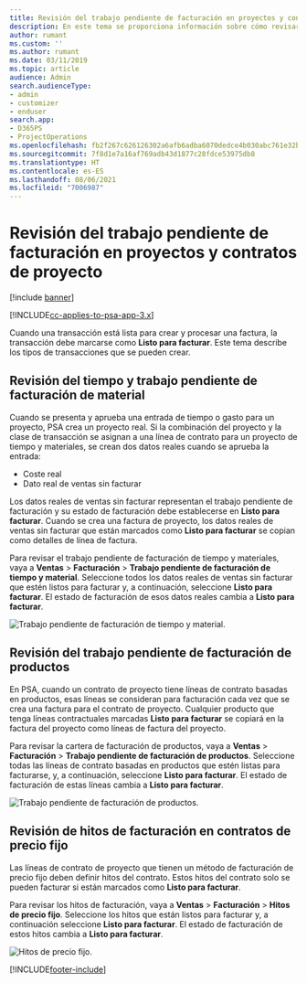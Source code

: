```yaml
---
title: Revisión del trabajo pendiente de facturación en proyectos y contratos de proyecto
description: En este tema se proporciona información sobre cómo revisar los trabajos pendientes en los productos, los gastos y el tiempo, y cómo marcarlos como listos para la facturación.
author: rumant
ms.custom: ''
ms.author: rumant
ms.date: 03/11/2019
ms.topic: article
audience: Admin
search.audienceType:
- admin
- customizer
- enduser
search.app:
- D365PS
- ProjectOperations
ms.openlocfilehash: fb2f267c626126302a6afb6adba6070dedce4b030abc761e32b23df174d49ecb
ms.sourcegitcommit: 7f8d1e7a16af769adb43d1877c28fdce53975db8
ms.translationtype: HT
ms.contentlocale: es-ES
ms.lasthandoff: 08/06/2021
ms.locfileid: "7006987"
---
```

# <a name="review-the-invoicing-backlog-on-projects-and-project-contracts"></a>Revisión del trabajo pendiente de facturación en proyectos y contratos de proyecto

[!include [banner](../includes/psa-now-project-operations.md)]

[!INCLUDE[cc-applies-to-psa-app-3.x](../includes/cc-applies-to-psa-app-3x.md)]

Cuando una transacción está lista para crear y procesar una factura, la transacción debe marcarse como **Listo para facturar**. Este tema describe los tipos de transacciones que se pueden crear.

## <a name="review-the-time-and-material-billing-backlog"></a>Revisión del tiempo y trabajo pendiente de facturación de material

Cuando se presenta y aprueba una entrada de tiempo o gasto para un proyecto, PSA crea un proyecto real. Si la combinación del proyecto y la clase de transacción se asignan a una línea de contrato para un proyecto de tiempo y materiales, se crean dos datos reales cuando se aprueba la entrada:

- Coste real 
- Dato real de ventas sin facturar

Los datos reales de ventas sin facturar representan el trabajo pendiente de facturación y su estado de facturación debe establecerse en **Listo para facturar**. Cuando se crea una factura de proyecto, los datos reales de ventas sin facturar que están marcados como **Listo para facturar** se copian como detalles de línea de factura.

Para revisar el trabajo pendiente de facturación de tiempo y materiales, vaya a **Ventas** \> **Facturación** \> **Trabajo pendiente de facturación de tiempo y material**. Seleccione todos los datos reales de ventas sin facturar que estén listos para facturar y, a continuación, seleccione **Listo para facturar**. El estado de facturación de esos datos reales cambia a **Listo para facturar**.

![Trabajo pendiente de facturación de tiempo y material.](media/TMBacklog.png)

## <a name="review-the-product-billing-backlog"></a>Revisión del trabajo pendiente de facturación de productos

En PSA, cuando un contrato de proyecto tiene líneas de contrato basadas en productos, esas líneas se consideran para facturación cada vez que se crea una factura para el contrato de proyecto. Cualquier producto que tenga líneas contractuales marcadas **Listo para facturar** se copiará en la factura del proyecto como líneas de factura del proyecto.

Para revisar la cartera de facturación de productos, vaya a **Ventas** \> **Facturación** \> **Trabajo pendiente de facturación de productos**. Seleccione todas las líneas de contrato basadas en productos que estén listas para facturarse, y, a continuación, seleccione **Listo para facturar**. El estado de facturación de estas líneas cambia a **Listo para facturar**.

![Trabajo pendiente de facturación de productos.](media/ProductBacklog.png)

## <a name="review-billing-milestones-on-fixed-price-contracts"></a>Revisión de hitos de facturación en contratos de precio fijo

Las líneas de contrato de proyecto que tienen un método de facturación de precio fijo deben definir hitos del contrato. Estos hitos del contrato solo se pueden facturar si están marcados como **Listo para facturar**. 

Para revisar los hitos de facturación, vaya a **Ventas** \> **Facturación** \> **Hitos de precio fijo**. Seleccione los hitos que están listos para facturar y, a continuación seleccione **Listo para facturar**. El estado de facturación de estos hitos cambia a **Listo para facturar**.

![Hitos de precio fijo.](media/FPBacklog.png)


[!INCLUDE[footer-include](../includes/footer-banner.md)]